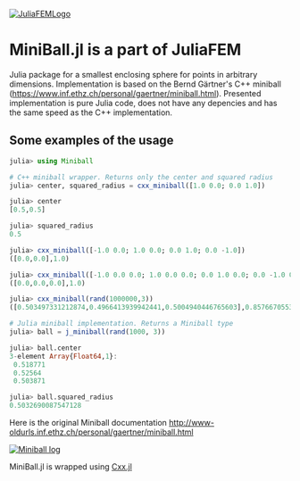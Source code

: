 [![JuliaFEMLogo](https://github.com/JuliaFEM/JuliaFEM.jl/blob/master/docs/logo/JuliaFEMLogo_128x128.png)](http://www.juliafem.org) 

# MiniBall.jl is a part of JuliaFEM


Julia package for a smallest enclosing sphere for points in arbitrary dimensions. Implementation is based on the Bernd Gärtner's C++ miniball (https://www.inf.ethz.ch/personal/gaertner/miniball.html). Presented implementation is pure Julia code, does not have any depencies and has the same speed as the C++ implementation.

## Some examples of the usage 

```julia
julia> using Miniball

# C++ miniball wrapper. Returns only the center and squared radius
julia> center, squared_radius = cxx_miniball([1.0 0.0; 0.0 1.0])

julia> center
[0.5,0.5]

julia> squared_radius
0.5

julia> cxx_miniball([-1.0 0.0; 1.0 0.0; 0.0 1.0; 0.0 -1.0])
([0.0,0.0],1.0)

julia> cxx_miniball([-1.0 0.0 0.0; 1.0 0.0 0.0; 0.0 1.0 0.0; 0.0 -1.0 0.0])
([0.0,0.0,0.0],1.0)

julia> cxx_miniball(rand(1000000,3))
([0.503497331212874,0.4966413939942441,0.5004940446765603],0.8576670553673171)

# Julia miniball implementation. Returns a Miniball type
julia> ball = j_miniball(rand(1000, 3))

julia> ball.center
3-element Array{Float64,1}:
 0.518771
 0.52564 
 0.503871

julia> ball.squared_radius
0.5032690087547128
```
Here is the original Miniball documentation http://www-oldurls.inf.ethz.ch/personal/gaertner/miniball.html

[![Miniball log](http://www-oldurls.inf.ethz.ch/personal/gaertner/miniball/mb.gif)](http://www-oldurls.inf.ethz.ch/personal/gaertner/miniball.html)

MiniBall.jl is wrapped using [Cxx.jl](https://github.com/Keno/Cxx.jl)
